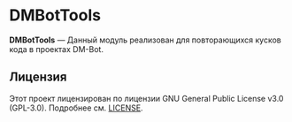 # DMBotTools

**DMBotTools** — Данный модуль реализован для повторающихся кусков кода в проектах DM-Bot.

## Лицензия

Этот проект лицензирован по лицензии GNU General Public License v3.0 (GPL-3.0). Подробнее см. [LICENSE](./LICENSE).
